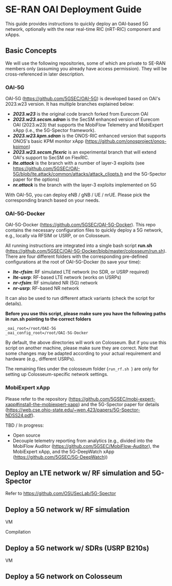 # SE-RAN OAI Deployment Guide

This guide provides instructions to quickly deploy an OAI-based 5G network, optionally with the near real-time RIC (nRT-RIC) component and xApps.

## Basic Concepts

We will use the following repositories, some of which are private to SE-RAN members only (assuming you already have access permission). They will be cross-referenced in later description.

### OAI-5G

OAI-5G (https://github.com/5GSEC/OAI-5G) is developed based on OAI's 2023.w23 version. It has multiple branches explained below:
- ***2023.w23*** is the original code branch forked from Eurecom OAI
- ***2023.w23.secsm.sdran*** is the SecSM enhanced version of Eurecom OAI (2023.w23) that supports the MobiFlow Telemetry and MobiExpert xApp (i.e., the 5G-Spector framework).
- ***2023.w23.kpm.sdran*** is the ONOS-RIC enhanced version that supports ONOS's basic KPM monitor xApp (https://github.com/onosproject/onos-kpimon)
- ***2023.w23.secsm.flexric*** is an experimental branch that will extend OAI's support to SecSM on FlexRIC.
- ***lte.attack*** is the branch with a number of layer-3 exploits (see https://github.com/5GSEC/OAI-5G/blob/lte.attack/common/attacks/attack_cliopts.h and the 5G-Spector paper for the options)
- ***nr.attack*** is the branch with the layer-3 exploits implemented on 5G

With OAI-5G, you can deploy eNB / gNB / UE / nrUE. Please pick the corresponding branch based on your needs.


### OAI-5G-Docker
OAI-5G-Docker (https://github.com/5GSEC/OAI-5G-Docker). This repo contains the necessary configuration files to quickly deploy a 5G network, e.g., locally via RFSIM or USRP, or on Colosseum.

All running instructions are integrated into a single bash script **run.sh** (https://github.com/5GSEC/OAI-5G-Docker/blob/master/colosseum/run.sh). There are four different folders with the corresponding pre-defined configurations at the root of OAI-5G-Docker (to save your time):

- ***lte-rfsim***: RF simulated LTE network (no SDR, or USRP required)
- ***lte-usrp***: RF-based LTE network (works on USRPs)
- ***nr-rfsim***: RF simulated NR (5G) network
- ***nr-usrp***: RF-based NR network

It can also be used to run different attack variants (check the script for details).

**Before you use this script, please make sure you have the following paths in run.sh pointing to the correct folders**

```
_oai_root=/root/OAI-5G
_oai_config_root=/root/OAI-5G-Docker
```

By default, the above directories will work on Colosseum. But if you use this script on another machine, please make sure they are correct. Note that some changes may be adapted according to your actual requirement and hardware (e.g., different USRPs).

The remaining files under the colosseum folder (`run_rf.sh `) are only for setting up Colosseum-specific network settings.





### MobiExpert xApp

Please refer to the repository (https://github.com/5GSEC/mobi-expert-xapp#install-the-mobiexpert-xapp) and the 5G-Spector paper for details (https://web.cse.ohio-state.edu/~wen.423/papers/5G-Spector-NDSS24.pdf).

TBD / In progress:
- Open source
- Decouple telemetry reporting from analytics (e.g., divided into the MobiFlow Auditor (https://github.com/5GSEC/MobiFlow-Auditor), the MobiExpert xApp, and the 5G-DeepWatch xApp (https://github.com/5GSEC/5G-DeepWatch))


## Deploy an LTE network w/ RF simulation and 5G-Spector

Refer to https://github.com/OSUSecLab/5G-Spector


## Deploy a 5G network w/ RF simulation

VM

Compilation


## Deploy a 5G network w/ SDRs (USRP B210s)

VM 


## Deploy a 5G network on Colosseum

